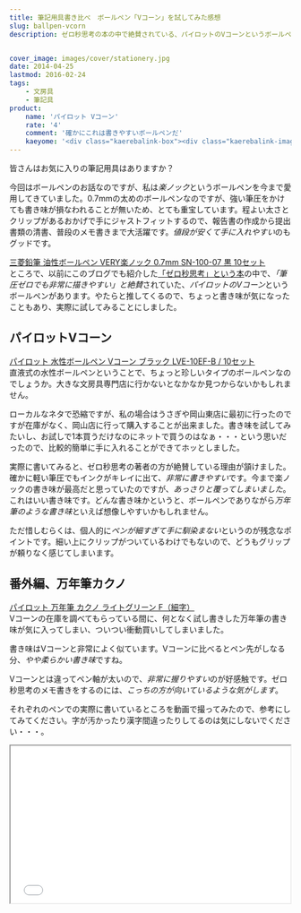 ```yaml
---
title: 筆記用具書き比べ　ボールペン「Vコーン」を試してみた感想
slug: ballpen-vcorn
description: ゼロ秒思考の本の中で絶賛されている、パイロットのVコーンというボールペンが気になったので入手してみました。実際に使ってみると確かにいい書き味で、筆圧をかけなくともサラサラ文字が書けます。


cover_image: images/cover/stationery.jpg
date: 2014-04-25
lastmod: 2016-02-24
tags: 
    - 文房具
    - 筆記具
product:
    name: 'パイロット Vコーン'
    rate: '4'
    comment: '確かにこれは書きやすいボールペンだ'
    kaeyome: '<div class="kaerebalink-box"><div class="kaerebalink-image"><a href="http://www.amazon.co.jp/exec/obidos/ASIN/B0016YUIHE/illusionspace-22/ref=nosim/" rel="nofollow" target="_blank"><img src="http://ecx.images-amazon.com/images/I/11stUZftZiL._SL160_.jpg" style="border: none;" /></a></div><div class="kaerebalink-info"><div class="kaerebalink-name"><a href="http://www.amazon.co.jp/exec/obidos/ASIN/B0016YUIHE/illusionspace-22/ref=nosim/" rel="nofollow" target="_blank">パイロット Vコーン【黒】 LVE10EFB</a><div class="kaerebalink-powered-date">posted with <a href="http://kaereba.com" rel="nofollow" target="_blank">カエレバ</a></div></div><div class="kaerebalink-detail"> パイロットコーポレーション     </div><div class="kaerebalink-link1"><div class="shoplinkamazon"><a href="http://www.amazon.co.jp/gp/search?keywords=%83p%83C%83%8D%83b%83g%81%40V%83R%81%5B%83%93&__mk_ja_JP=%83J%83%5E%83J%83i&tag=illusionspace-22" rel="nofollow" target="_blank" title="アマゾン" >Amazon</a></div><div class="shoplinkrakuten"><a href="http://hb.afl.rakuten.co.jp/hgc/0e95387f.f2aef20d.0e953880.25e412bd/?pc=http%3A%2F%2Fsearch.rakuten.co.jp%2Fsearch%2Fmall%2F%25E3%2583%2591%25E3%2582%25A4%25E3%2583%25AD%25E3%2583%2583%25E3%2583%2588%25E3%2580%2580V%25E3%2582%25B3%25E3%2583%25BC%25E3%2583%25B3%2F-%2Ff.1-p.1-s.1-sf.0-st.A-v.2%3Fx%3D0%26scid%3Daf_ich_link_urltxt%26m%3Dhttp%3A%2F%2Fm.rakuten.co.jp%2F" rel="nofollow" target="_blank" title="楽天市場" >楽天市場</a></div></div></div><div class="booklink-footer" style="clear: left"></div></div>'
---
```


皆さんはお気に入りの筆記用具はありますか？

今回はボールペンのお話なのですが、私は<em>楽ノック</em>というボールペンを今まで愛用してきていました。0.7mmの太めのボールペンなのですが、強い筆圧をかけても書き味が損なわれることが無いため、とても重宝しています。程よい太さとクリップがあるおかげで手にジャストフィットするので、報告書の作成から提出書類の清書、普段のメモ書きまで大活躍です。<em>値段が安くて手に入れやすい</em>のもグッドです。

<div data-role="amazonjs" data-asin="B002CKFI0I" data-locale="JP" data-tmpl="" data-img-size="" class="asin_B002CKFI0I_JP_ amazonjs_item"><div class="amazonjs_indicator"><span class="amazonjs_indicator_img"></span><a class="amazonjs_indicator_title" href="#">三菱鉛筆 油性ボールペン VERY楽ノック 0.7mm SN-100-07 黒 10セット</a><span class="amazonjs_indicator_footer"></span></div></div>
ところで、以前にこのブログでも紹介した<a href="https://wantit.gcreate.jp/zerosecondthinking/" title="ゼロ秒思考で頭の体操">「ゼロ秒思考」という本</a>の中で、<em>「筆圧ゼロでも非常に描きやすい」と絶賛</em>されていた、<em>パイロットのVコーン</em>というボールペンがあります。やたらと推してくるので、ちょっと書き味が気になったこともあり、実際に試してみることにしました。


## パイロットVコーン


<div data-role="amazonjs" data-asin="B001AX7W66" data-locale="JP" data-tmpl="" data-img-size="" class="asin_B001AX7W66_JP_ amazonjs_item"><div class="amazonjs_indicator"><span class="amazonjs_indicator_img"></span><a class="amazonjs_indicator_title" href="#">パイロット 水性ボールペン Vコーン ブラック LVE-10EF-B / 10セット</a><span class="amazonjs_indicator_footer"></span></div></div>
直液式の水性ボールペンということで、ちょっと珍しいタイプのボールペンなのでしょうか。大きな文房具専門店に行かないとなかなか見つからないかもしれません。

ローカルなネタで恐縮ですが、私の場合はうさぎや岡山東店に最初に行ったのですが在庫がなく、岡山店に行って購入することが出来ました。書き味を試してみたいし、お試しで1本買うだけなのにネットで買うのはなぁ・・・という思いだったので、比較的簡単に手に入れることができてホッとしました。

実際に書いてみると、ゼロ秒思考の著者の方が絶賛している理由が頷けました。確かに軽い筆圧でもインクがキレイに出て、<em>非常に書きやすい</em>です。今まで楽ノックの書き味が最高だと思っていたのですが、<em>あっさりと覆ってしまいました</em>。これはいい書き味です。どんな書き味かというと、ボールペンでありながら<em>万年筆のような書き味</em>といえば想像しやすいかもしれません。

ただ惜しむらくは、個人的に<em>ペンが細すぎて手に馴染まない</em>というのが残念なポイントです。細い上にクリップがついているわけでもないので、どうもグリップが頼りなく感じてしまいます。


## 番外編、万年筆カクノ


<div data-role="amazonjs" data-asin="B00FZLOYEM" data-locale="JP" data-tmpl="" data-img-size="" class="asin_B00FZLOYEM_JP_ amazonjs_item"><div class="amazonjs_indicator"><span class="amazonjs_indicator_img"></span><a class="amazonjs_indicator_title" href="#">パイロット 万年筆 カクノ ライトグリーン F（細字）</a><span class="amazonjs_indicator_footer"></span></div></div>
Vコーンの在庫を調べてもらっている間に、何となく試し書きした万年筆の書き味が気に入ってしまい、ついつい衝動買いしてしまいました。

書き味はVコーンと非常によく似ています。Vコーンに比べるとペン先がしなる分、<em>やや柔らかい書き味</em>ですね。

Vコーンとは違ってペン軸が太いので、<em>非常に握りやすい</em>のが好感触です。ゼロ秒思考のメモ書きをするのには、<em>こっちの方が向いているような気がします</em>。

それぞれのペンでの実際に書いているところを動画で撮ってみたので、参考にしてみてください。字が汚かったり漢字間違ったりしてるのは気にしないでください・・・。

<iframe width="500" height="281" src="//www.youtube.com/embed/KvTvOLdiGZs" allowfullscreen></iframe>


  